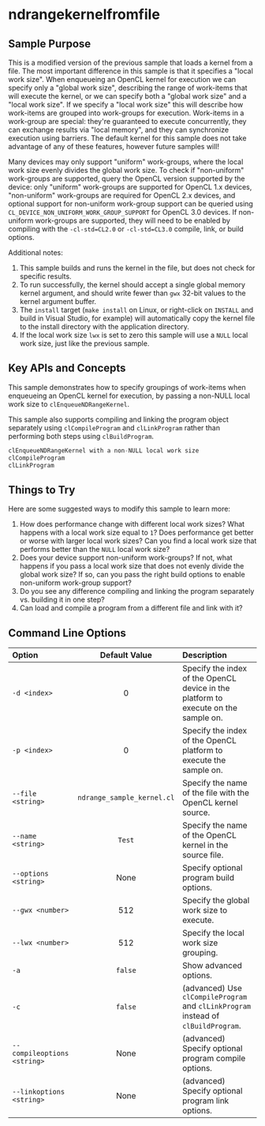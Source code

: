 # ndrangekernelfromfile

## Sample Purpose

This is a modified version of the previous sample that loads a kernel from a file.
The most important difference in this sample is that it specifies a "local work size".
When enqueueing an OpenCL kernel for execution we can specify only a "global work size", describing the range of work-items that will execute the kernel, or we can specify both a "global work size" and a "local work size".
If we specify a "local work size" this will describe how work-items are grouped into work-groups for execution.
Work-items in a work-group are special: they're guaranteed to execute concurrently, they can exchange results via "local memory", and they can synchronize execution using barriers.
The default kernel for this sample does not take advantage of any of these features, however future samples will!

Many devices may only support "uniform" work-groups, where the local work size evenly divides the global work size.
To check if "non-uniform" work-groups are supported, query the OpenCL version supported by the device: only "uniform" work-groups are supported for OpenCL 1.x devices, "non-uniform" work-groups are required for OpenCL 2.x devices, and optional support for non-uniform work-group support can be queried using `CL_DEVICE_NON_UNIFORM_WORK_GROUP_SUPPORT` for OpenCL 3.0 devices.
If non-uniform work-groups are supported, they will need to be enabled by compiling with the `-cl-std=CL2.0` or `-cl-std=CL3.0` compile, link, or build options.

Additional notes:

1. This sample builds and runs the kernel in the file, but does not check for specific results.
2. To run successfully, the kernel should accept a single global memory kernel argument, and should write fewer than `gwx` 32-bit values to the kernel argument buffer.
3. The `install` target (`make install` on Linux, or right-click on `INSTALL` and build in Visual Studio, for example) will automatically copy the kernel file to the install directory with the application directory.
4. If the local work size `lwx` is set to zero this sample will use a `NULL` local work size, just like the previous sample.

## Key APIs and Concepts

This sample demonstrates how to specify groupings of work-items when enqueueing an OpenCL kernel for execution, by passing a non-NULL local work size to `clEnqueueNDRangeKernel`.

This sample also supports compiling and linking the program object separately using `clCompileProgram` and `clLinkProgram` rather than performing both steps using `clBuildProgram`.

```c
clEnqueueNDRangeKernel with a non-NULL local work size
clCompileProgram
clLinkProgram
```

## Things to Try

Here are some suggested ways to modify this sample to learn more:

1. How does performance change with different local work sizes?
What happens with a local work size equal to `1`?
Does performance get better or worse with larger local work sizes?
Can you find a local work size that performs better than the `NULL` local work size?
2. Does your device support non-uniform work-groups?
If not, what happens if you pass a local work size that does not evenly divide the global work size?
If so, can you pass the right build options to enable non-uniform work-group support?
3. Do you see any difference compiling and linking the program separately vs. building it in one step?
4. Can load and compile a program from a different file and link with it?

## Command Line Options

| Option | Default Value | Description |
|:--|:-:|:--|
| `-d <index>` | 0 | Specify the index of the OpenCL device in the platform to execute on the sample on.
| `-p <index>` | 0 | Specify the index of the OpenCL platform to execute the sample on.
| `--file <string>` | `ndrange_sample_kernel.cl` | Specify the name of the file with the OpenCL kernel source.
| `--name <string>` | `Test` | Specify the name of the OpenCL kernel in the source file.
| `--options <string>` | None | Specify optional program build options.
| `--gwx <number>` | 512 | Specify the global work size to execute.
| `--lwx <number>` | 512 | Specify the local work size grouping.
| `-a` | `false` | Show advanced options.
| `-c` | `false` | (advanced) Use `clCompileProgram` and `clLinkProgram` instead of `clBuildProgram`.
| `--compileoptions <string>` | None | (advanced) Specify optional program compile options.
| `--linkoptions <string>` | None | (advanced) Specify optional program link options.
